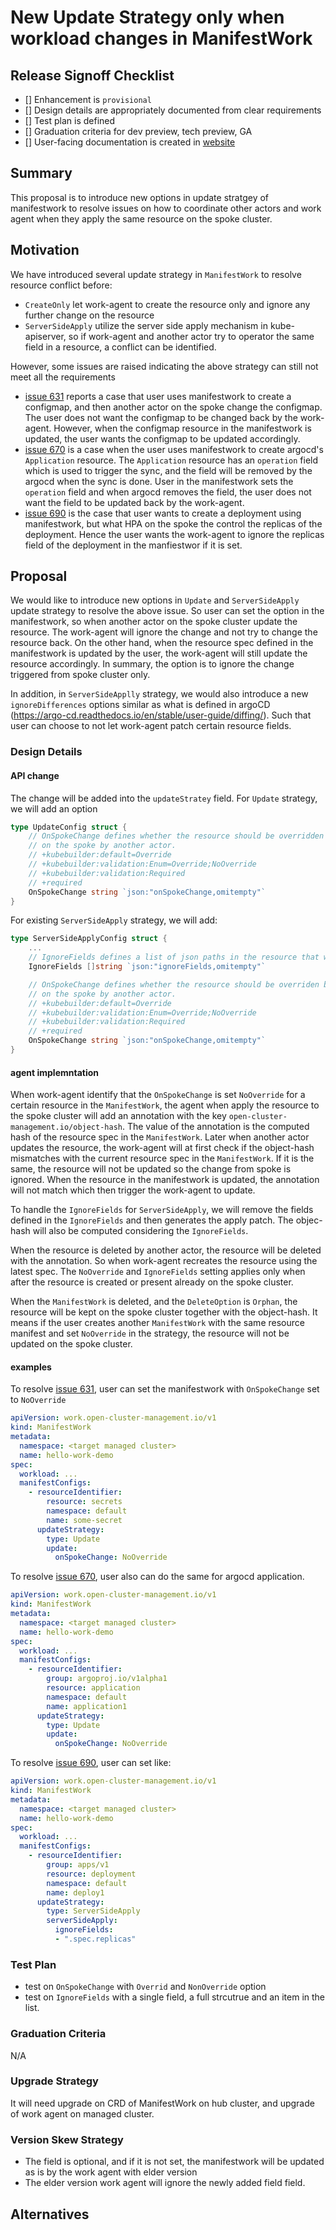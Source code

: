 # New Update Strategy only when workload changes in ManifestWork

## Release Signoff Checklist

- [] Enhancement is `provisional`
- [] Design details are appropriately documented from clear requirements
- [] Test plan is defined
- [] Graduation criteria for dev preview, tech preview, GA
- [] User-facing documentation is created in [website](https://github.com/open-cluster-management-io/open-cluster-management-io.github.io/)

## Summary
This proposal is to introduce new options in update stratgey of manifestwork to resolve issues
on how to coordinate other actors and work agent when they apply the same resource on the spoke
cluster.

## Motivation
We have introduced several update strategy in `ManifestWork` to resolve resource conflict before:
- `CreateOnly` let work-agent to create the resource only and ignore any further change on the
resource
- `ServerSideApply` utilize the server side apply mechanism in kube-apiserver, so if work-agent
and another actor try to operator the same field in a resource, a conflict can be identified.

However, some issues are raised indicating the above strategy can still not meet all the requirements
- [issue 631](https://github.com/open-cluster-management-io/ocm/issues/631) reports a case that user
uses manifestwork to create a configmap, and then another actor on the spoke change the configmap. The
user does not want the configmap to be changed back by the work-agent. However, when the configmap resource
in the manifestwork is updated, the user wants the configmap to be updated accordingly.
- [issue 670](https://github.com/open-cluster-management-io/ocm/issues/670) is a case when the user
uses manifestwork to create argocd's `Application` resource. The `Application` resource has an `operation`
field which is used to trigger the sync, and the field will be removed by the argocd when the sync is done.
User in the manifestwork sets the `operation` field and when argocd removes the field, the user does not want
the field to be updated back by the work-agent.
- [issue 690](https://github.com/open-cluster-management-io/ocm/issues/690) is the case that user wants
to create a deployment using manifestwork, but what HPA on the spoke the control the replicas of the deployment.
Hence the user wants the work-agent to ignore the replicas field of the deployment in the manfiestwor if it is
set.


## Proposal

We would like to introduce new options in `Update` and `ServerSideApply` update strategy to resolve the above issue.
So user can set the option in the manifestwork, so when another actor on the spoke cluster update the resource. The
work-agent will ignore the change and not try to change the resource back. On the other hand, when the resource spec
defined in the manifestwork is updated by the user, the work-agent will still update the resource accordingly. In
summary, the option is to ignore the change triggered from spoke cluster only.

In addition, in `ServerSideApplly` strategy, we would also introduce a new `ignoreDifferences` options similar as what
is defined in argoCD (https://argo-cd.readthedocs.io/en/stable/user-guide/diffing/). Such that user can choose to not
let work-agent patch certain resource fields.

### Design Details

#### API change

The change will be added into the `updateStratey` field. For `Update` strategy, we will add an option

```go
type UpdateConfig struct {
    // OnSpokeChange defines whether the resource should be overridden by the manifestwork it is changed
    // on the spoke by another actor.
    // +kubebuilder:default=Override
    // +kubebuilder:validation:Enum=Override;NoOverride
    // +kubebuilder:validation:Required
    // +required
	OnSpokeChange string `json:"onSpokeChange,omitempty"`
}
```

For existing `ServerSideApply` strategy, we will add:

```go
type ServerSideApplyConfig struct {
	...
	// IgnoreFields defines a list of json paths in the resource that will not be updated on the spoke.
	IgnoreFields []string `json:"ignoreFields,omitempty"`

	// OnSpokeChange defines whether the resource should be overriden by the manifestwork it is changed
	// on the spoke by another actor.
	// +kubebuilder:default=Override
	// +kubebuilder:validation:Enum=Override;NoOverride
	// +kubebuilder:validation:Required
	// +required
	OnSpokeChange string `json:"onSpokeChange,omitempty"`
}
```

#### agent implemntation

When work-agent identify that the `OnSpokeChange` is set `NoOverride` for a certain resource in the `ManifestWork`, the agent
when apply the resource to the spoke cluster will add an annotation with the key `open-cluster-management.io/object-hash`.
The value of the annotation is the computed hash of the resource spec in the `ManifestWork`. Later when another actor
updates the resource, the work-agent will at first check if the object-hash mismatches with the current resource spec
in the `ManifestWork`. If it is the same, the resource will not be updated so the change from spoke is ignored. When
the resource in the manifestwork is updated, the annotation will not match which then trigger the work-agent to update.

To handle the `IgnoreFields` for `ServerSideApply`, we will remove the fields defined in the `IgnoreFields` and then
generates the apply patch. The objec-hash will also be computed considering the `IgnoreFields`.

When the resource is deleted by another actor, the resource will be deleted with the annotation. So when work-agent
recreates the resource using the latest spec. The `NoOverride` and `IgnoreFields` setting applies only when after 
the resource is created or present already on the spoke cluster.

When the `ManifestWork` is deleted, and the `DeleteOption` is `Orphan`, the resource will be kept on the spoke cluster
together with the object-hash. It means if the user creates another `ManifestWork` with the same resource manifest and
set `NoOverride` in the strategy, the resource will not be updated on the spoke cluster. 

#### examples

To resolve [issue 631](https://github.com/open-cluster-management-io/ocm/issues/631), user can set the manifestwork 
with `OnSpokeChange` set to `NoOverride`

```yaml
apiVersion: work.open-cluster-management.io/v1
kind: ManifestWork
metadata:
  namespace: <target managed cluster>
  name: hello-work-demo
spec:
  workload: ...
  manifestConfigs:
    - resourceIdentifier:
        resource: secrets
        namespace: default
        name: some-secret
      updateStrategy:
        type: Update
        update:
          onSpokeChange: NoOverride
```

To resolve [issue 670](https://github.com/open-cluster-management-io/ocm/issues/670), user also can do the same for
argocd application.

```yaml
apiVersion: work.open-cluster-management.io/v1
kind: ManifestWork
metadata:
  namespace: <target managed cluster>
  name: hello-work-demo
spec:
  workload: ...
  manifestConfigs:
    - resourceIdentifier:
        group: argoproj.io/v1alpha1
        resource: application
        namespace: default
        name: application1
      updateStrategy:
        type: Update
        update:
          onSpokeChange: NoOverride
```

To resolve [issue 690](https://github.com/open-cluster-management-io/ocm/issues/690), user can set like:

```yaml
apiVersion: work.open-cluster-management.io/v1
kind: ManifestWork
metadata:
  namespace: <target managed cluster>
  name: hello-work-demo
spec:
  workload: ...
  manifestConfigs:
    - resourceIdentifier:
        group: apps/v1
        resource: deployment
        namespace: default
        name: deploy1
      updateStrategy:
        type: ServerSideApply
        serverSideApply:
          ignoreFields:
          - ".spec.replicas"
```


### Test Plan

- test on `OnSpokeChange` with `Overrid` and `NonOverride` option
- test on `IgnoreFields` with a single field, a full strcutrue and an item in the list.

### Graduation Criteria
N/A

### Upgrade Strategy
It will need upgrade on CRD of ManifestWork on hub cluster, and upgrade of work agent on managed cluster.

### Version Skew Strategy
- The field is optional, and if it is not set, the manifestwork will be updated as is by the work agent with elder version
- The elder version work agent will ignore the newly added field field.

## Alternatives
